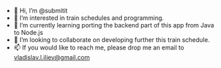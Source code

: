 - 👋 Hi, I’m @submitit
- 👀 I’m interested in train schedules and programming.
- 🌱 I’m currently learning porting the backend part of this app from Java to Node.js
- 💞️ I’m looking to collaborate on developing further this train schedule.
- 📫 If you would like to reach me, please drop me an email to vladislav.l.iliev@gmail.com

<!---
submitit/submitit is a ✨ special ✨ repository because its `README.md` (this file) appears on your GitHub profile.
You can click the Preview link to take a look at your changes.
--->
